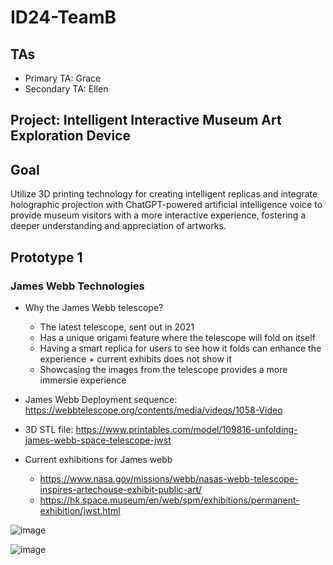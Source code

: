 # ID24-TeamB

## TAs ##
- Primary TA: Grace
- Secondary TA: Ellen

## Project: Intelligent Interactive Museum Art Exploration Device ##

## Goal 
Utilize 3D printing technology for creating intelligent replicas and integrate holographic projection with ChatGPT-powered artificial intelligence voice to provide museum visitors with a more interactive experience, fostering a deeper understanding and appreciation of artworks.

## Prototype 1 
### James Webb Technologies
- Why the James Webb telescope?
  - The latest telescope, sent out in 2021
  - Has a unique origami feature where the telescope will fold on itself
  - Having a smart replica for users to see how it folds can enhance the experience + current exhibits does not show it
  - Showcasing the images from the telescope provides a more immersie experience

- James Webb Deployment sequence: https://webbtelescope.org/contents/media/videos/1058-Video
- 3D STL file: https://www.printables.com/model/109816-unfolding-james-webb-space-telescope-jwst
- Current exhibitions for James webb
  - https://www.nasa.gov/missions/webb/nasas-webb-telescope-inspires-artechouse-exhibit-public-art/
  - https://hk.space.museum/en/web/spm/exhibitions/permanent-exhibition/jwst.html

![image](https://github.com/UoB-Interactive-Devices/ID24-TeamB/assets/89033445/22ead702-fa92-47d1-bda9-9ef964106080)


  
![image](https://github.com/UoB-Interactive-Devices/ID24-TeamB/assets/89033445/79ad012e-e731-4723-9305-b472896dd184)






